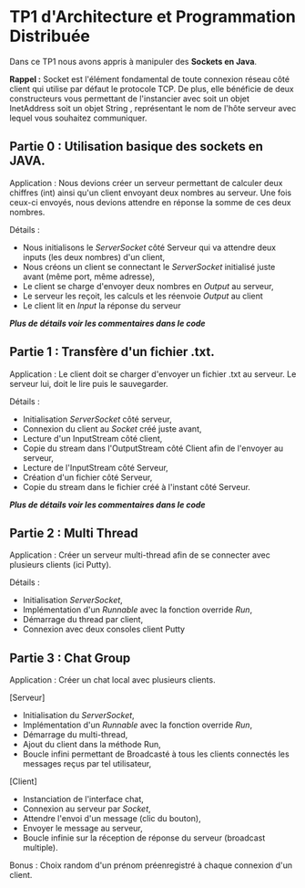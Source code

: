 # TP1 d'Architecture et Programmation Distribuée

Dans ce TP1 nous avons appris à manipuler des **Sockets en Java**.

**Rappel :** 
Socket est l'élément fondamental de toute connexion réseau côté client qui utilise par défaut le protocole TCP. De plus, elle bénéficie de deux constructeurs vous permettant de l'instancier avec soit un objet InetAddress soit un objet String , représentant le nom de l'hôte serveur avec lequel vous souhaitez communiquer.

## Partie 0 : Utilisation basique des sockets en JAVA.

Application : Nous devions créer un serveur permettant de calculer deux chiffres (int) ainsi qu'un client envoyant deux nombres au serveur. Une fois ceux-ci envoyés, nous devions attendre en réponse la somme de ces deux nombres.

Détails :
- Nous initialisons le *ServerSocket* côté Serveur qui va attendre deux inputs (les deux nombres) d'un client,
- Nous créons un client se connectant le *ServerSocket* initialisé juste avant (même port, même adresse),
- Le client se charge d'envoyer deux nombres en *Output* au serveur,
- Le serveur les reçoit, les calculs et les réenvoie *Output* au client
- Le client lit en *Input* la réponse du serveur

***Plus de détails voir les commentaires dans le code***


## Partie 1 : Transfère d'un fichier .txt.

Application : Le client doit se charger d'envoyer un fichier .txt au serveur. Le serveur lui, doit le lire puis le sauvegarder.

Détails :
- Initialisation *ServerSocket* côté serveur,
- Connexion du client au *Socket* créé juste avant,
- Lecture d'un InputStream côté client,
- Copie du stream dans l'OutputStream côté Client afin de l'envoyer au serveur,
- Lecture de l'InputStream côté Serveur,
- Création d'un fichier côté Serveur,
- Copie du stream dans le fichier créé à l'instant côté Serveur.

***Plus de détails voir les commentaires dans le code***


## Partie 2 : Multi Thread

Application : Créer un serveur multi-thread afin de se connecter avec plusieurs clients (ici Putty).

Détails :
- Initialisation *ServerSocket*,
- Implémentation d'un *Runnable* avec la fonction override *Run*,
- Démarrage du thread par client,
- Connexion avec deux consoles client Putty

## Partie 3 : Chat Group

Application : Créer un chat local avec plusieurs clients. 

[Serveur]
- Initialisation du *ServerSocket*,
- Implémentation d'un *Runnable* avec la fonction override *Run*,
- Démarrage du multi-thread,
- Ajout du client dans la méthode Run,
- Boucle infini permettant de Broadcasté à tous les clients connectés les messages reçus par tel utilisateur,

[Client]
- Instanciation de l'interface chat,
- Connexion au serveur par *Socket*,
- Attendre l'envoi d'un message (clic du bouton),
- Envoyer le message au serveur,
- Boucle infinie sur la réception de réponse du serveur (broadcast multiple).

Bonus : Choix random d'un prénom préenregistré à chaque connexion d'un client.



